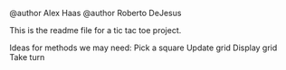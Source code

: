 @author Alex Haas
@author Roberto DeJesus

This is the readme file for a tic tac toe project.

Ideas for methods we may need:
Pick a square
Update grid
Display grid
Take turn

``` sh


```
